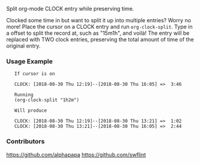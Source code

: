 Split org-mode CLOCK entry while preserving time.

Clocked some time in but want to split it up into multiple entries? Worry no more!  Place the cursor on a CLOCK entry and run `org-clock-split`. Type in a offset to split the record at, such as "15m1h", and voilà!  The entry will be replaced with TWO clock entries, preserving the total amount of time of the original entry.  

### Usage Example
      
       If cursor is on 

       CLOCK: [2018-08-30 Thu 12:19]--[2018-08-30 Thu 16:05] =>  3:46
       
       Running
       (org-clock-split "1h2m") 
       
       Will produce
    
       CLOCK: [2018-08-30 Thu 12:19]--[2018-08-30 Thu 13:21] =>  1:02
       CLOCK: [2018-08-30 Thu 13:21]--[2018-08-30 Thu 16:05] =>  2:44


### Contributors

https://github.com/alphapapa 
https://github.com/swflint
